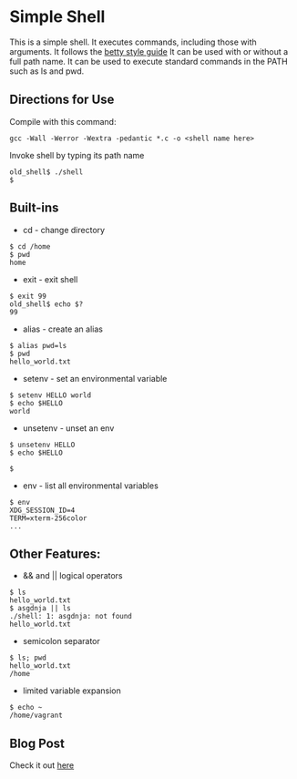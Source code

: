 # Simple Shell

This is a simple shell. It executes commands, including those with arguments.
It follows the [betty style guide](https://github.com/holbertonschool/Betty/wiki)
It can be used with or without a full path name.
It can be used to execute standard commands in the PATH such as ls and pwd.

## Directions for Use
Compile with this command:
```
gcc -Wall -Werror -Wextra -pedantic *.c -o <shell name here>
```
Invoke shell by typing its path name
```
old_shell$ ./shell
$
```

## Built-ins
* cd - change directory
```
$ cd /home
$ pwd
home
```
* exit - exit shell
```
$ exit 99
old_shell$ echo $?
99
```
* alias - create an alias
```
$ alias pwd=ls
$ pwd
hello_world.txt
```
* setenv - set an environmental variable
```
$ setenv HELLO world
$ echo $HELLO
world
```
* unsetenv - unset an env
```
$ unsetenv HELLO
$ echo $HELLO

$
```
* env - list all environmental variables
```
$ env
XDG_SESSION_ID=4
TERM=xterm-256color
...
```

## Other Features:
* && and || logical operators
```
$ ls
hello_world.txt
$ asgdnja || ls
./shell: 1: asgdnja: not found
hello_world.txt
```
* semicolon separator
```
$ ls; pwd
hello_world.txt
/home
```
* limited variable expansion
```
$ echo ~
/home/vagrant
```

## Blog Post
Check it out [here](https://medium.com/simple-shell-project/what-happens-when-you-type-ls-l-in-the-shell-e6430f1e6671)